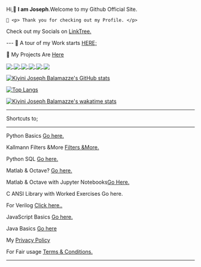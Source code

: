    Hi,👋 **I am Joseph**.Welcome to my Github Official Site.

    🌱 <p> Thank you for checking out my Profile. </p>

<p>  Check out my Socials on <a href="https://linktr.ee/jungbasher87">LinkTree.</a> </p>
---
 🌱 A tour of  my  Work starts  <a href="https://github.com/josephkb87?tab=repositories">HERE;</a> 

   🌱  My Projects Are <a href="https://github.com/josephkb87?tab=projects">Here</a>
   
 <a href="https://github.com/josephkb87/PythonBasics">
  <img align="center" src="https://github-readme-stats.vercel.app/api/?username=josephkb87&show_icons=true&show_icons=true&theme=algolia&repo=PythonBasics" />
</a>

<a href="https://github.com/github.com/josephkb87/Matlab_Octave">
  <img align="center" src="https://github-readme-stats.vercel.app/api/pin/?username=josephkb87&show_icons=true&show_icons=true&theme=gruvbox&repo=Matlab_Octave" />
</a>

<a href="https://github.com/josephkb87/Java_JS_Basics_n_Projects">
  <img align="center" src="https://github-readme-stats.vercel.app/api/pin/?username=josephkb87&show_icons=true&show_icons=true&theme=solarized-light&repo=Java_JS_Basics_n_Projects" />
</a>

<a href="https://github.com/josephkb87/JuMatOct">
  <img align="center" src="https://github-readme-stats.vercel.app/api/pin/?username=josephkb87&show_icons=true&show_icons=true&theme=nightowl&repo=JuMatOct" />
</a>

<a href="https://github.com/josephkb87/VerilogBasics">
  <img align="center" src="https://github-readme-stats.vercel.app/api/pin/?username=josephkb87&show_icons=true&show_icons=true&theme=&repo=VerilogBasics" />
</a>

<a href="https://github.com/josephkb87/Filters">
  <img align="center" src="https://github-readme-stats.vercel.app/api/pin/?username=josephkb87&show_icons=true&show_icons=true&theme=solarized-dark&repo=Filters" />
</a>

  [![Kiyini Joseph Balamazze's GitHub stats](https://github-readme-stats.vercel.app/api?username=josephkb87&show_icons=true&show_icons=true&theme=synthwave&show_icons=true)](https://github.com/josephkb87/github-readme-stats)

 [![Top Langs](https://github-readme-stats.vercel.app/api/top-langs/?username=josephkb87&show_icons=true&theme=tokyonight&langs_count=10&layout=compact)](https://github.com/josephkb87/github-readme-stats) 
 
 [![Kiyini Joseph Balamazze's wakatime stats](https://github-readme-stats.vercel.app/api/wakatime?username=HermesWraith&langs_count=10&layout=compact&show_icons=true&show_icons=true&theme=buefy&show_icons=true)](https://github.com/josephkb87/github-readme-stats)
 
 
  <!--START_SECTION:waka-->

  <!--END_SECTION:waka-->
 ___
 Shortcuts to; 
___
  <p> Python Basics <a href="https://github.com/josephkb87/PythonBasics"> Go here. </a> </p>
 
  <p>Kallmann Filters &More  <a href="https://github.com/josephkb87/Filters">Filters &More. </a> </p>
 
 <p> Python SQL <a href="https://github.com/josephkb87/PythonSQLDB">Go here.</a> </p>
 
 <p> Matlab  & Octave? <a href="https://github.com/josephkb87/Matlab_Octave">Go here.</a> </p>

<p> Matlab & Octave with Jupyter Notebooks<a href="https://github.com/josephkb87/JuMatOct">Go Here.</a> </p>

 <p> C ANSI Library with Worked Exercises<a href="https://github.com/josephkb87/ANSI_C_Go"></a> Go here.</p>
 
 <p>For Verilog <a href="https://github.com/josephkb87/VerilogBasics">Click here.. </a> </p>

<p>  JavaScript Basics <a href="https://github.com/josephkb87/Java_JS_Basics_n_Projects">Go here.</a> </p>
 
 <p> Java Basics <a href="https://github.com/josephkb87/JavaBasis">Go here</a> </p>
 
My  <a href="https://www.privacypolicygenerator.info/">Privacy Policy</a> 

For Fair usage <a href="https://www.termsandconditionsgenerator.com/live.php?token=KlLRN36WWN5xtwgjex6GHzRi595mJs7U"> Terms & Conditions.</a> 
___

   <!---
  josephkb87/josephkb87 is a ✨ special ✨ repository because its `README.md` (this file) appears on your GitHub profile.
  You can click the Preview link to take a look at your changes.
   --->